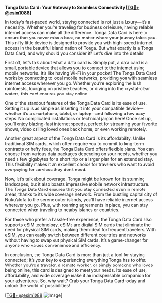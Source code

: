 **Tonga Data Card: Your Gateway to Seamless Connectivity [[TG💪+ @esim1088](https://t.me/s/esim1088)]**

In today’s fast-paced world, staying connected is not just a luxury—it’s a necessity. Whether you’re traveling for business or leisure, having reliable internet access can make all the difference. Tonga Data Card is here to ensure that you never miss a beat, no matter where your journey takes you. This nifty little device is designed to provide you with high-speed internet access in the beautiful island nation of Tonga. But what exactly is a Tonga Data Card, and why should you consider it? Let’s dive into the details!

First off, let’s talk about what a data card is. Simply put, a data card is a small, portable device that allows you to connect to the internet using mobile networks. It’s like having Wi-Fi in your pocket! The Tonga Data Card works by connecting to local mobile networks, providing you with seamless internet access wherever you go. Whether you’re exploring the lush rainforests, lounging on pristine beaches, or diving into the crystal-clear waters, this card ensures you stay online.

One of the standout features of the Tonga Data Card is its ease of use. Setting it up is as simple as inserting it into your compatible device—whether it’s a smartphone, tablet, or laptop—and following a few easy steps. No complicated installations or technical jargon here! Once set up, you’ll enjoy blazing-fast internet speeds, perfect for streaming your favorite shows, video calling loved ones back home, or even working remotely. 

Another great aspect of the Tonga Data Card is its affordability. Unlike traditional SIM cards, which often require you to commit to long-term contracts or hefty fees, the Tonga Data Card offers flexible plans. You can choose from various data packages depending on your needs, whether you need a few gigabytes for a short trip or a larger plan for an extended stay. This flexibility makes it an excellent choice for travelers who want to avoid overpaying for services they don’t need.

Now, let’s talk about coverage. Tonga might be known for its stunning landscapes, but it also boasts impressive mobile network infrastructure. The Tonga Data Card ensures that you stay connected even in remote areas, thanks to its wide coverage network. From the bustling capital city of Nuku’alofa to the serene outer islands, you’ll have reliable internet access wherever you go. Plus, with roaming agreements in place, you can stay connected when traveling to nearby islands or countries.

For those who prefer a hassle-free experience, the Tonga Data Card also supports eSIM technology. eSIMs are digital SIM cards that eliminate the need for physical SIM cards, making them ideal for frequent travelers. With eSIM, you can easily switch between different countries and networks without having to swap out physical SIM cards. It’s a game-changer for anyone who values convenience and efficiency.

In conclusion, the Tonga Data Card is more than just a tool for staying connected; it’s your key to experiencing everything Tonga has to offer. Whether you’re a traveler, a remote worker, or simply someone who loves being online, this card is designed to meet your needs. Its ease of use, affordability, and wide coverage make it an indispensable companion for your adventures. So, why wait? Grab your Tonga Data Card today and unlock the world of possibilities!

[[TG💪+ @esim1088](https://t.me/s/esim1088) ![Image](https://i.postimg.cc/Y0z9fWf4/image.png)]
